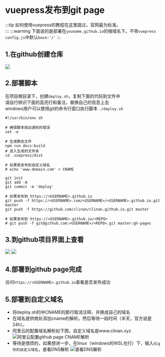 # vuepress发布到git page

:::tip
如何使用vuepress的教程在这里跳过，官网最为标准。  
:::
:::warning 
下面说的是部署在`youname.github.io`的根域名下。不带`vuepress config.js`中默认`base:'/'`
:::

## 1.在github创建仓库
![](https://cdn.clinan.xyz/vuepress_deploy_1.png)

## 2.部署脚本

在项目根目录下，创建`deploy.sh`，复制下面的代码到文件中    
请自行辨识下面的高亮行和备注，替换自己的信息上去   
windows用户可以使用git的命令行窗口执行脚本  `./deploy.sh`

```shell
#!/usr/bin/env sh

# 确保脚本抛出遇到的错误
set -e

# 生成静态文件
npm run docs:build
# 进入生成的文件夹
cd .vuepress/dist

# 如果是发布到自定义域名
# echo 'www.domain.com' > CNAME

git init
git add -A
git commit -m 'deploy'

# 如果发布到 https://<USERNAME>.github.io
git push -f https://<USERNAME>.com/<USERNAME>/<USERNAME>.github.io.git master
git push -f https://github.com/clinan/clinan.github.io.git master

# 如果发布到 https://<USERNAME>.github.io/<REPO>
# git push -f git@github.com:<USERNAME>/<REPO>.git master:gh-pages
```

## 3.到github项目界面上查看
![](https://cdn.clinan.xyz/vuepress_deploy_2.png)
![](https://cdn.clinan.xyz/vuepress_deploy_3.png)

## 4.部署到github page完成
访问`https://<USERNAME>.github.io`查看是否发布成功

## 5.部署到自定义域名
- 将deploy.sh的中CNAME的那行取消注释，并换成自己的域名
- 在域名提供商处添加cname的解析。然后等待一段时间（半天，官方说是24h）。
- 阿里云的配置域名解析如下图，自定义域名是www.clinan.xyz
![阿里云配置github page CNAME解析](https://cdn.clinan.xyz/vuepress_deploy_4.png)
- 等待是很烦的，如果想进一步，在linux（windows的WSL也行）下，输入`dig 你的自定义域名`，查看DNS解析
![查看DNS解析](https://cdn.clinan.xyz/vuepress_deploy_5.png)
